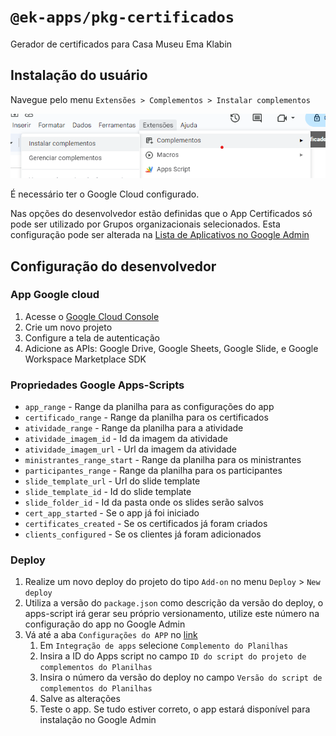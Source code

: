 # `@ek-apps/pkg-certificados`

Gerador de certificados para Casa Museu Ema Klabin

## Instalação do usuário

Navegue pelo menu `Extensões > Complementos > Instalar complementos`

![Instalar complementos](assets/complementos.png)

É necessário ter o Google Cloud configurado.

Nas opções do desenvolvedor estão definidas que o App Certificados só pode ser utilizado por Grupos organizacionais selecionados. Esta configuração pode ser alterada na [Lista de Aplicativos no Google Admin](https://admin.google.com/ac/apps/gmail/marketplace/apps)

## Configuração do desenvolvedor

### App Google cloud

1. Acesse o [Google Cloud Console](https://console.cloud.google.com/)
2. Crie um novo projeto
3. Configure a tela de autenticação
4. Adicione as APIs: Google Drive, Google Sheets, Google Slide, e Google Workspace Marketplace SDK

### Propriedades Google Apps-Scripts

- `app_range` - Range da planilha para as configurações do app
- `certificado_range` - Range da planilha para os certificados
- `atividade_range` - Range da planilha para a atividade
- `atividade_imagem_id` - Id da imagem da atividade
- `atividade_imagem_url` - Url da imagem da atividade
- `ministrantes_range_start` - Range da planilha para os ministrantes
- `participantes_range` - Range da planilha para os participantes
- `slide_template_url` - Url do slide template
- `slide_template_id` - Id do slide template
- `slide_folder_id` - Id da pasta onde os slides serão salvos
- `cert_app_started` - Se o app já foi iniciado
- `certificates_created` - Se os certificados já foram criados
- `clients_configured` - Se os clientes já foram adicionados

### Deploy

1. Realize um novo deploy do projeto do tipo `Add-on` no menu `Deploy` > `New deploy`
2. Utiliza a versão do `package.json` como descrição da versão do deploy, o apps-script irá gerar seu próprio versionamento, utilize este número na configuração do app no Google Admin
3. Vá até a aba `Configurações do APP` no [link](https://console.cloud.google.com/apis/api/appsmarket-component.googleapis.com/)
   1. Em `Integração de apps` selecione `Complemento do Planilhas`
   2. Insira a ID do Apps script no campo `ID do script do projeto de complementos do Planilhas`
   3. Insira o número da versão do deploy no campo `Versão do script de complementos do Planilhas`
   4. Salve as alterações
   5. Teste o app. Se tudo estiver correto, o app estará disponível para instalação no Google Admin
